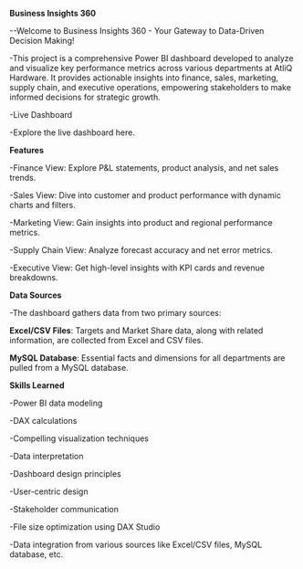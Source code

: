 **Business Insights 360**


--Welcome to Business Insights 360 - Your Gateway to Data-Driven Decision Making!

-This project is a comprehensive Power BI dashboard developed to analyze and visualize key performance metrics across various departments at AtliQ Hardware. It provides actionable insights into finance, sales, marketing, supply chain, and executive operations, empowering stakeholders to make informed decisions for strategic growth.


-Live Dashboard

-Explore the live dashboard here.


**Features**

-Finance View: Explore P&L statements, product analysis, and net sales trends.

-Sales View: Dive into customer and product performance with dynamic charts and filters.

-Marketing View: Gain insights into product and regional performance metrics.

-Supply Chain View: Analyze forecast accuracy and net error metrics.

-Executive View: Get high-level insights with KPI cards and revenue breakdowns.

**Data Sources**

-The dashboard gathers data from two primary sources:

**Excel/CSV Files**: Targets and Market Share data, along with related information, are collected from Excel and CSV files.

**MySQL Database**: Essential facts and dimensions for all departments are pulled from a MySQL database.

**Skills Learned**

-Power BI data modeling

-DAX calculations

-Compelling visualization techniques

-Data interpretation

-Dashboard design principles

-User-centric design

-Stakeholder communication

-File size optimization using DAX Studio

-Data integration from various sources like Excel/CSV files, MySQL database, etc.

